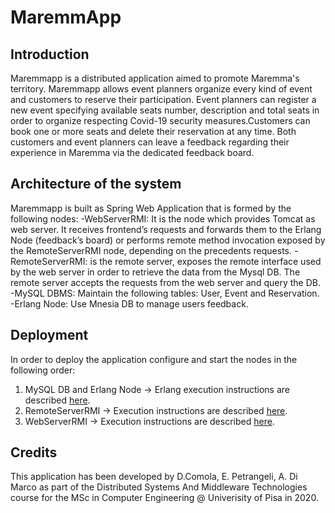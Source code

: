 # MaremmApp

## Introduction
Maremmapp is a distributed application aimed to promote Maremma's territory. 
Maremmapp allows event planners organize every kind of event and customers to reserve their participation.​
Event planners can register a new event specifying available seats number, description and total seats in order 
to organize respecting Covid-19 security measures.​ Customers can book one or more seats and delete their reservation at any time.​
Both customers and event planners can leave a feedback regarding their experience in Maremma via the dedicated feedback board.

## Architecture of the system
Maremmapp is built as Spring Web Application that is formed by the following nodes:
-WebServerRMI: It is the node which provides Tomcat as web server. It receives frontend’s requests and forwards them to the Erlang Node 
 (feedback’s board) or performs remote method invocation exposed by the RemoteServerRMI node, depending on the precedents requests.
-RemoteServerRMI: is the remote server, exposes the remote interface used by the web server in order to retrieve the data from the Mysql DB. 
 The remote server accepts the requests from the web server and query the DB.
-MySQL DBMS: Maintain the following tables: User, Event and Reservation.
-Erlang Node: Use Mnesia DB to manage users feedback.

## Deployment
In order to deploy the application configure and start the nodes in the following order:
1) MySQL DB and Erlang Node -> Erlang execution instructions are described [here]().
2) RemoteServerRMI -> Execution instructions are described [here]().
3) WebServerRMI -> Execution instructions are described [here]().

## Credits
This application has been developed by D.Comola, E. Petrangeli, A. Di Marco as part of the Distributed Systems And Middleware Technologies course for the MSc in Computer Engineering @ Univerisity of Pisa in 2020.
